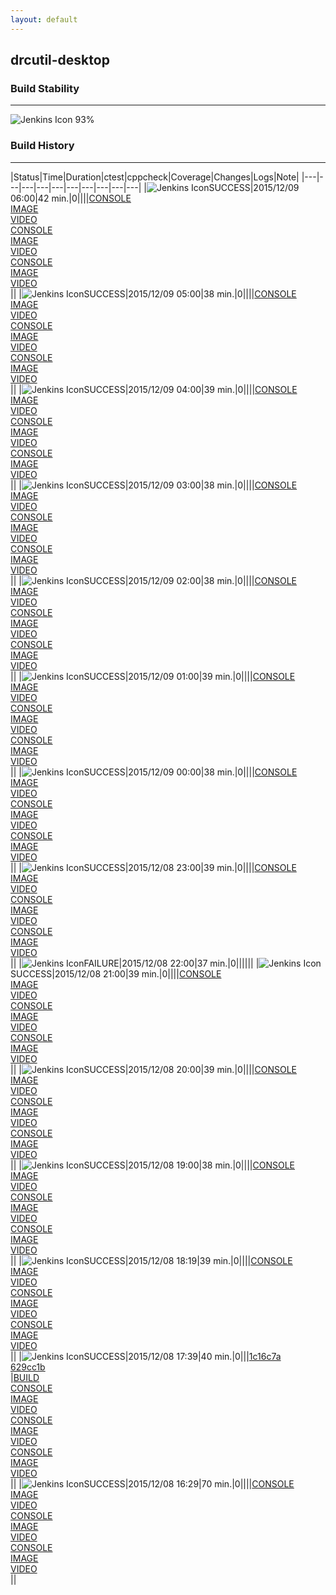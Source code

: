 ```yaml
---
layout: default
---
```

## drcutil-desktop
### Build Stability
___
![Jenkins Icon](http://jenkinshrg.github.io/images/48x48/health-80plus.png)
93%
  
### Build History
___
|Status|Time|Duration|<span class='badge'>ctest</span>|<span class='badge'>cppcheck</span>|Coverage|Changes|Logs|Note|
|---|---|---|---|---|---|---|---|---|---|
|![Jenkins Icon](http://jenkinshrg.github.io/images/24x24/blue.png)SUCCESS|2015/12/09 06:00|42 min.|0||||[CONSOLE](https://drive.google.com/file/d/0B54sHwaxmuM4UjhhT1lBS0d6ZzA/view?usp=drivesdk)<br>[IMAGE](https://drive.google.com/file/d/0B54sHwaxmuM4N1dJVmRacl9uUG8/view?usp=drivesdk)<br>[VIDEO](https://drive.google.com/file/d/0B54sHwaxmuM4SWZXOVdjdjFUcEk/view?usp=drivesdk)<br>[CONSOLE](https://drive.google.com/file/d/0B54sHwaxmuM4aFZLeUxtdTQ4R0U/view?usp=drivesdk)<br>[IMAGE](https://drive.google.com/file/d/0B54sHwaxmuM4c3lfZ2pESlEzejg/view?usp=drivesdk)<br>[VIDEO](https://drive.google.com/file/d/0B54sHwaxmuM4S2ViSTRyUjlDOWc/view?usp=drivesdk)<br>[CONSOLE](https://drive.google.com/file/d/0B54sHwaxmuM4VHJNcnJVZjdSSG8/view?usp=drivesdk)<br>[IMAGE](https://drive.google.com/file/d/0B54sHwaxmuM4WFdYazJWa3lpQkU/view?usp=drivesdk)<br>[VIDEO](https://drive.google.com/file/d/0B54sHwaxmuM4U3VOdExXVzZiMms/view?usp=drivesdk)<br>||
|![Jenkins Icon](http://jenkinshrg.github.io/images/24x24/blue.png)SUCCESS|2015/12/09 05:00|38 min.|0||||[CONSOLE](https://drive.google.com/file/d/0B54sHwaxmuM4Ul9aNWwtNGtaMUk/view?usp=drivesdk)<br>[IMAGE](https://drive.google.com/file/d/0B54sHwaxmuM4NGFIV0o0ZmVBWGs/view?usp=drivesdk)<br>[VIDEO](https://drive.google.com/file/d/0B54sHwaxmuM4UUVjVWNLTzExdkk/view?usp=drivesdk)<br>[CONSOLE](https://drive.google.com/file/d/0B54sHwaxmuM4aHhobHRJcEs1aGs/view?usp=drivesdk)<br>[IMAGE](https://drive.google.com/file/d/0B54sHwaxmuM4OWp2eWtrLVpZa00/view?usp=drivesdk)<br>[VIDEO](https://drive.google.com/file/d/0B54sHwaxmuM4N2g2cl8wUlMwSnc/view?usp=drivesdk)<br>[CONSOLE](https://drive.google.com/file/d/0B54sHwaxmuM4Sl9rUmxta0t1X0k/view?usp=drivesdk)<br>[IMAGE](https://drive.google.com/file/d/0B54sHwaxmuM4REhkc2NlOTVlaUk/view?usp=drivesdk)<br>[VIDEO](https://drive.google.com/file/d/0B54sHwaxmuM4alZFX0kzZmNVZms/view?usp=drivesdk)<br>||
|![Jenkins Icon](http://jenkinshrg.github.io/images/24x24/blue.png)SUCCESS|2015/12/09 04:00|39 min.|0||||[CONSOLE](https://drive.google.com/file/d/0B54sHwaxmuM4d3hpbVQ3NVpLRGs/view?usp=drivesdk)<br>[IMAGE](https://drive.google.com/file/d/0B54sHwaxmuM4MGxrWXNBcE1KV2c/view?usp=drivesdk)<br>[VIDEO](https://drive.google.com/file/d/0B54sHwaxmuM4NUhKQm1paU9scEk/view?usp=drivesdk)<br>[CONSOLE](https://drive.google.com/file/d/0B54sHwaxmuM4TTBhcE81d3lYZzA/view?usp=drivesdk)<br>[IMAGE](https://drive.google.com/file/d/0B54sHwaxmuM4MkZCX1oyQUpVZ2s/view?usp=drivesdk)<br>[VIDEO](https://drive.google.com/file/d/0B54sHwaxmuM4S3VQY1BQMkNaQkk/view?usp=drivesdk)<br>[CONSOLE](https://drive.google.com/file/d/0B54sHwaxmuM4cGdDV0Nsbkk2TXM/view?usp=drivesdk)<br>[IMAGE](https://drive.google.com/file/d/0B54sHwaxmuM4REZ3eXdXYlZKY0E/view?usp=drivesdk)<br>[VIDEO](https://drive.google.com/file/d/0B54sHwaxmuM4RHRQMVZwS0VHTUk/view?usp=drivesdk)<br>||
|![Jenkins Icon](http://jenkinshrg.github.io/images/24x24/blue.png)SUCCESS|2015/12/09 03:00|38 min.|0||||[CONSOLE](https://drive.google.com/file/d/0B54sHwaxmuM4d0FwQlJMcFQ2Qkk/view?usp=drivesdk)<br>[IMAGE](https://drive.google.com/file/d/0B54sHwaxmuM4V2IzbUJrNm5ObVk/view?usp=drivesdk)<br>[VIDEO](https://drive.google.com/file/d/0B54sHwaxmuM4RmlPUmFOME5hYW8/view?usp=drivesdk)<br>[CONSOLE](https://drive.google.com/file/d/0B54sHwaxmuM4Y2NPT2lrcjN4aFk/view?usp=drivesdk)<br>[IMAGE](https://drive.google.com/file/d/0B54sHwaxmuM4cUtlTWZLRnZYVjA/view?usp=drivesdk)<br>[VIDEO](https://drive.google.com/file/d/0B54sHwaxmuM4Smdmc1NVX2diQ1E/view?usp=drivesdk)<br>[CONSOLE](https://drive.google.com/file/d/0B54sHwaxmuM4Q3I4ekhQQkxaTHM/view?usp=drivesdk)<br>[IMAGE](https://drive.google.com/file/d/0B54sHwaxmuM4Nks4SUMxVHdpVG8/view?usp=drivesdk)<br>[VIDEO](https://drive.google.com/file/d/0B54sHwaxmuM4NEE3SXM4T3N1dzA/view?usp=drivesdk)<br>||
|![Jenkins Icon](http://jenkinshrg.github.io/images/24x24/blue.png)SUCCESS|2015/12/09 02:00|38 min.|0||||[CONSOLE](https://drive.google.com/file/d/0B54sHwaxmuM4UlJ1U2U4SHY5RjQ/view?usp=drivesdk)<br>[IMAGE](https://drive.google.com/file/d/0B54sHwaxmuM4c3R1TTlJRTVWa1E/view?usp=drivesdk)<br>[VIDEO](https://drive.google.com/file/d/0B54sHwaxmuM4Y3o4Si1NOGF1NUk/view?usp=drivesdk)<br>[CONSOLE](https://drive.google.com/file/d/0B54sHwaxmuM4bEctV2o3eGFDa0k/view?usp=drivesdk)<br>[IMAGE](https://drive.google.com/file/d/0B54sHwaxmuM4elBCTkFTWmpLTnc/view?usp=drivesdk)<br>[VIDEO](https://drive.google.com/file/d/0B54sHwaxmuM4NzloQzRJSTBTYVk/view?usp=drivesdk)<br>[CONSOLE](https://drive.google.com/file/d/0B54sHwaxmuM4QlVyTVdPelpDZ0U/view?usp=drivesdk)<br>[IMAGE](https://drive.google.com/file/d/0B54sHwaxmuM4WHFWRzRQUUIza28/view?usp=drivesdk)<br>[VIDEO](https://drive.google.com/file/d/0B54sHwaxmuM4bE9RbzgxS1lWZmM/view?usp=drivesdk)<br>||
|![Jenkins Icon](http://jenkinshrg.github.io/images/24x24/blue.png)SUCCESS|2015/12/09 01:00|39 min.|0||||[CONSOLE](https://drive.google.com/file/d/0B54sHwaxmuM4eVdKOTljRHFBNDA/view?usp=drivesdk)<br>[IMAGE](https://drive.google.com/file/d/0B54sHwaxmuM4YzJJQ3o2Sm45M0E/view?usp=drivesdk)<br>[VIDEO](https://drive.google.com/file/d/0B54sHwaxmuM4TUk2eEFzU0xOOTQ/view?usp=drivesdk)<br>[CONSOLE](https://drive.google.com/file/d/0B54sHwaxmuM4YUpJTzFYNnFFM3M/view?usp=drivesdk)<br>[IMAGE](https://drive.google.com/file/d/0B54sHwaxmuM4UkZmVjJCbVEwUTg/view?usp=drivesdk)<br>[VIDEO](https://drive.google.com/file/d/0B54sHwaxmuM4cUMzcHdWQXlhb0U/view?usp=drivesdk)<br>[CONSOLE](https://drive.google.com/file/d/0B54sHwaxmuM4dXRvc0JwcVJEQmc/view?usp=drivesdk)<br>[IMAGE](https://drive.google.com/file/d/0B54sHwaxmuM4UkFtbmpYUkJoamc/view?usp=drivesdk)<br>[VIDEO](https://drive.google.com/file/d/0B54sHwaxmuM4WkJsRUJhbEx5b1U/view?usp=drivesdk)<br>||
|![Jenkins Icon](http://jenkinshrg.github.io/images/24x24/blue.png)SUCCESS|2015/12/09 00:00|38 min.|0||||[CONSOLE](https://drive.google.com/file/d/0B54sHwaxmuM4TEExVnlLRVRIaDA/view?usp=drivesdk)<br>[IMAGE](https://drive.google.com/file/d/0B54sHwaxmuM4M2JfUlVaVlh4YW8/view?usp=drivesdk)<br>[VIDEO](https://drive.google.com/file/d/0B54sHwaxmuM4U3EzeGROREVLd00/view?usp=drivesdk)<br>[CONSOLE](https://drive.google.com/file/d/0B54sHwaxmuM4MGZwRTJrVU9nOTA/view?usp=drivesdk)<br>[IMAGE](https://drive.google.com/file/d/0B54sHwaxmuM4UDAtRVh4TGVxZ0U/view?usp=drivesdk)<br>[VIDEO](https://drive.google.com/file/d/0B54sHwaxmuM4VmctcVRxYWJtYmc/view?usp=drivesdk)<br>[CONSOLE](https://drive.google.com/file/d/0B54sHwaxmuM4RzZCVVp3RzBfSGc/view?usp=drivesdk)<br>[IMAGE](https://drive.google.com/file/d/0B54sHwaxmuM4cXprLW5tNGpLTWs/view?usp=drivesdk)<br>[VIDEO](https://drive.google.com/file/d/0B54sHwaxmuM4ZkdxUk11bk53d0k/view?usp=drivesdk)<br>||
|![Jenkins Icon](http://jenkinshrg.github.io/images/24x24/blue.png)SUCCESS|2015/12/08 23:00|39 min.|0||||[CONSOLE](https://drive.google.com/file/d/0B54sHwaxmuM4eFRaMi1WLUtCZ3c/view?usp=drivesdk)<br>[IMAGE](https://drive.google.com/file/d/0B54sHwaxmuM4TFY4UXR3RHJGTDg/view?usp=drivesdk)<br>[VIDEO](https://drive.google.com/file/d/0B54sHwaxmuM4R3VqSU1mLWE3X00/view?usp=drivesdk)<br>[CONSOLE](https://drive.google.com/file/d/0B54sHwaxmuM4RHlYcWtsdXo3aGc/view?usp=drivesdk)<br>[IMAGE](https://drive.google.com/file/d/0B54sHwaxmuM4RjdBZUkwYnhNVnc/view?usp=drivesdk)<br>[VIDEO](https://drive.google.com/file/d/0B54sHwaxmuM4WEt6MTR3VkVVMU0/view?usp=drivesdk)<br>[CONSOLE](https://drive.google.com/file/d/0B54sHwaxmuM4S0pGSEJUYkpOdnc/view?usp=drivesdk)<br>[IMAGE](https://drive.google.com/file/d/0B54sHwaxmuM4VE9iWHhUeGNSX2s/view?usp=drivesdk)<br>[VIDEO](https://drive.google.com/file/d/0B54sHwaxmuM4a2IyQmYweGlncmc/view?usp=drivesdk)<br>||
|![Jenkins Icon](http://jenkinshrg.github.io/images/24x24/red.png)FAILURE|2015/12/08 22:00|37 min.|0||||||
|![Jenkins Icon](http://jenkinshrg.github.io/images/24x24/blue.png)SUCCESS|2015/12/08 21:00|39 min.|0||||[CONSOLE](https://drive.google.com/file/d/0B54sHwaxmuM4Qmt2QWVSX2QzWkk/view?usp=drivesdk)<br>[IMAGE](https://drive.google.com/file/d/0B54sHwaxmuM4cW0yN282WU5pVkU/view?usp=drivesdk)<br>[VIDEO](https://drive.google.com/file/d/0B54sHwaxmuM4N1lLSVNzbFVpRmM/view?usp=drivesdk)<br>[CONSOLE](https://drive.google.com/file/d/0B54sHwaxmuM4dHFOenZlSVVockE/view?usp=drivesdk)<br>[IMAGE](https://drive.google.com/file/d/0B54sHwaxmuM4ZUlNZ2tuZE9YWUE/view?usp=drivesdk)<br>[VIDEO](https://drive.google.com/file/d/0B54sHwaxmuM4Wkl6SGNqY2ZENVE/view?usp=drivesdk)<br>[CONSOLE](https://drive.google.com/file/d/0B54sHwaxmuM4SW9uck1wUGo2clU/view?usp=drivesdk)<br>[IMAGE](https://drive.google.com/file/d/0B54sHwaxmuM4azZtM0VRRFcyTWs/view?usp=drivesdk)<br>[VIDEO](https://drive.google.com/file/d/0B54sHwaxmuM4bzJ6aFVycG1pazQ/view?usp=drivesdk)<br>||
|![Jenkins Icon](http://jenkinshrg.github.io/images/24x24/blue.png)SUCCESS|2015/12/08 20:00|39 min.|0||||[CONSOLE](https://drive.google.com/file/d/0B54sHwaxmuM4YVhJUTczaVZfX28/view?usp=drivesdk)<br>[IMAGE](https://drive.google.com/file/d/0B54sHwaxmuM4OW5JQmY1LUFmcUU/view?usp=drivesdk)<br>[VIDEO](https://drive.google.com/file/d/0B54sHwaxmuM4czU5VnhVMEJpN3M/view?usp=drivesdk)<br>[CONSOLE](https://drive.google.com/file/d/0B54sHwaxmuM4RTJjZUtBbXdzUWs/view?usp=drivesdk)<br>[IMAGE](https://drive.google.com/file/d/0B54sHwaxmuM4SElRaHRkNE05WFE/view?usp=drivesdk)<br>[VIDEO](https://drive.google.com/file/d/0B54sHwaxmuM4NXhQVjVvRDktWXc/view?usp=drivesdk)<br>[CONSOLE](https://drive.google.com/file/d/0B54sHwaxmuM4Zmh3emlwellzWkk/view?usp=drivesdk)<br>[IMAGE](https://drive.google.com/file/d/0B54sHwaxmuM4MFpPTXd6cG1Obmc/view?usp=drivesdk)<br>[VIDEO](https://drive.google.com/file/d/0B54sHwaxmuM4T2d3MFl0THFacHc/view?usp=drivesdk)<br>||
|![Jenkins Icon](http://jenkinshrg.github.io/images/24x24/blue.png)SUCCESS|2015/12/08 19:00|38 min.|0||||[CONSOLE](https://drive.google.com/file/d/0B54sHwaxmuM4U3g3VVdXUklWa2c/view?usp=drivesdk)<br>[IMAGE](https://drive.google.com/file/d/0B54sHwaxmuM4SUh5NHpySUxFTU0/view?usp=drivesdk)<br>[VIDEO](https://drive.google.com/file/d/0B54sHwaxmuM4MTMzT2tIZFhybDQ/view?usp=drivesdk)<br>[CONSOLE](https://drive.google.com/file/d/0B54sHwaxmuM4RVlHLTlhWnRFQ1U/view?usp=drivesdk)<br>[IMAGE](https://drive.google.com/file/d/0B54sHwaxmuM4YTJoTDlpRFpCV0k/view?usp=drivesdk)<br>[VIDEO](https://drive.google.com/file/d/0B54sHwaxmuM4SFE0SmUzM0NhV1k/view?usp=drivesdk)<br>[CONSOLE](https://drive.google.com/file/d/0B54sHwaxmuM4NGRLMGlQMDYxdmM/view?usp=drivesdk)<br>[IMAGE](https://drive.google.com/file/d/0B54sHwaxmuM4cm83MnNVNDFlekE/view?usp=drivesdk)<br>[VIDEO](https://drive.google.com/file/d/0B54sHwaxmuM4QmpJbWlqaWQ0UFU/view?usp=drivesdk)<br>||
|![Jenkins Icon](http://jenkinshrg.github.io/images/24x24/blue.png)SUCCESS|2015/12/08 18:19|39 min.|0||||[CONSOLE](https://drive.google.com/file/d/0B54sHwaxmuM4MDhlT09zVGtYcTQ/view?usp=drivesdk)<br>[IMAGE](https://drive.google.com/file/d/0B54sHwaxmuM4cTJhdGkyMU04TUU/view?usp=drivesdk)<br>[VIDEO](https://drive.google.com/file/d/0B54sHwaxmuM4eDJXUjFVM0w3c0E/view?usp=drivesdk)<br>[CONSOLE](https://drive.google.com/file/d/0B54sHwaxmuM4Vi1UQXphUGE3VTg/view?usp=drivesdk)<br>[IMAGE](https://drive.google.com/file/d/0B54sHwaxmuM4ZGo0N0szN1Fsem8/view?usp=drivesdk)<br>[VIDEO](https://drive.google.com/file/d/0B54sHwaxmuM4S19uSG9FbDlEdTQ/view?usp=drivesdk)<br>[CONSOLE](https://drive.google.com/file/d/0B54sHwaxmuM4b1k4a3ctSUlKU0E/view?usp=drivesdk)<br>[IMAGE](https://drive.google.com/file/d/0B54sHwaxmuM4NldXRWl3eWJXaXc/view?usp=drivesdk)<br>[VIDEO](https://drive.google.com/file/d/0B54sHwaxmuM4UDlXRkptQzQzdjg/view?usp=drivesdk)<br>||
|![Jenkins Icon](http://jenkinshrg.github.io/images/24x24/blue.png)SUCCESS|2015/12/08 17:39|40 min.|0|||[1c16c7a](https://github.com/jrl-umi3218/hrpcnoid/commit/1c16c7a)<br>[629cc1b](https://github.com/jrl-umi3218/hrpcnoid/commit/629cc1b)<br>|[BUILD](https://drive.google.com/file/d/0B54sHwaxmuM4M1k3X3pwTXVjSEE/view?usp=drivesdk)<br>[CONSOLE](https://drive.google.com/file/d/0B54sHwaxmuM4eVM3VTItQ2VweDQ/view?usp=drivesdk)<br>[IMAGE](https://drive.google.com/file/d/0B54sHwaxmuM4QkNCNF9OMWxpTVk/view?usp=drivesdk)<br>[VIDEO](https://drive.google.com/file/d/0B54sHwaxmuM4Vi11eUdvNzNBVW8/view?usp=drivesdk)<br>[CONSOLE](https://drive.google.com/file/d/0B54sHwaxmuM4NVVqOHQ3bms3VHM/view?usp=drivesdk)<br>[IMAGE](https://drive.google.com/file/d/0B54sHwaxmuM4OG1wcHcxckN3czA/view?usp=drivesdk)<br>[VIDEO](https://drive.google.com/file/d/0B54sHwaxmuM4NV9QNWVpOFpPdHM/view?usp=drivesdk)<br>[CONSOLE](https://drive.google.com/file/d/0B54sHwaxmuM4bEFoRmpoS056Vjg/view?usp=drivesdk)<br>[IMAGE](https://drive.google.com/file/d/0B54sHwaxmuM4aDRMWm1YRlB6Rlk/view?usp=drivesdk)<br>[VIDEO](https://drive.google.com/file/d/0B54sHwaxmuM4d05ya1FUd1ItUDQ/view?usp=drivesdk)<br>||
|![Jenkins Icon](http://jenkinshrg.github.io/images/24x24/blue.png)SUCCESS|2015/12/08 16:29|70 min.|0||||[CONSOLE](https://drive.google.com/file/d/0B54sHwaxmuM4RVUteUdyVWU1QnM/view?usp=drivesdk)<br>[IMAGE](https://drive.google.com/file/d/0B54sHwaxmuM4MmtSR0ZmekFwbWc/view?usp=drivesdk)<br>[VIDEO](https://drive.google.com/file/d/0B54sHwaxmuM4WjdIamIxS0JsR0k/view?usp=drivesdk)<br>[CONSOLE](https://drive.google.com/file/d/0B54sHwaxmuM4b283eFQ5MV9oUkE/view?usp=drivesdk)<br>[IMAGE](https://drive.google.com/file/d/0B54sHwaxmuM4aEM0b1NFakdzOHM/view?usp=drivesdk)<br>[VIDEO](https://drive.google.com/file/d/0B54sHwaxmuM4UWh3S1dubDVaMkE/view?usp=drivesdk)<br>[CONSOLE](https://drive.google.com/file/d/0B54sHwaxmuM4WkIyTGEyRElYZDQ/view?usp=drivesdk)<br>[IMAGE](https://drive.google.com/file/d/0B54sHwaxmuM4UzQ2czNEdnlSaFE/view?usp=drivesdk)<br>[VIDEO](https://drive.google.com/file/d/0B54sHwaxmuM4cWdYYWdZZUZQS3c/view?usp=drivesdk)<br>||
